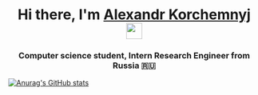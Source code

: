 <h1 align="center">Hi there, I'm <a href="https://vk.com/yesssense" target="_blank">Alexandr Korchemnyj</a> 
<img src="https://github.com/blackcater/blackcater/raw/main/images/Hi.gif" height="32"/></h1>
<h3 align="center">Computer science student, Intern Research Engineer from Russia 🇷🇺</h3>

[![Anurag's GitHub stats](https://github-readme-stats.vercel.app/api?username=yesssense)](https://github.com/anuraghazra/github-readme-stats)
